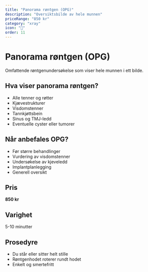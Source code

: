 ```yaml
---
title: "Panorama røntgen (OPG)"
description: "Oversiktsbilde av hele munnen"
priceRange: "850 kr"
category: "xray"
icon: "🎯"
order: 11
---
```


# Panorama røntgen (OPG)

Omfattende røntgenundersøkelse som viser hele munnen i ett bilde.

## Hva viser panorama røntgen?
- Alle tenner og røtter
- Kjævestrukturer
- Visdomstenner
- Tannkjøttsbein
- Sinus og TMJ-ledd
- Eventuelle cyster eller tumorer

## Når anbefales OPG?
- Før større behandlinger
- Vurdering av visdomstenner
- Undersøkelse av kjeveledd
- Implantplanlegging
- Generell oversikt

## Pris
**850 kr**

## Varighet
5-10 minutter

## Prosedyre
- Du står eller sitter helt stille
- Røntgenhodet roterer rundt hodet
- Enkelt og smertefritt